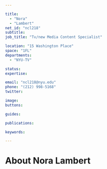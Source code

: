 ```yaml
---

title:
  - "Nora"
  - "Lambert"
net_id: "ncl218"
subtitle: 
job_title: "Tv/new Media Content Specialist"

location: "15 Washington Place"
space: "1FL"
departments:
  - "NYU-TV"

status: 
expertise:

email: "ncl218@nyu.edu"
phone: "(212) 998-5168"
twitter: 

image: 
buttons:

guides:

publications:

keywords:

---
```


# About Nora Lambert


